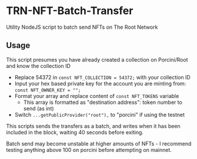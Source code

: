 # TRN-NFT-Batch-Transfer
Utility NodeJS script to batch send NFTs on The Root Network

## Usage
This script presumes you have already created a collection on Porcini/Root and know the collection ID
- Replace 54372 in `const NFT_COLLECTION = 54372;` with your collection ID
- Input your hex based private key for the account you are minting from: `const NFT_OWNER_KEY = "";`
- Format your array and replace content of `const NFT_TOKENS` variable
   - This array is formatted as "destination address": token number to send (as int)
- Switch `...getPublicProvider("root"),` to "porcini" if using the testnet

This scripts sends the transfers as a batch, and writes when it has been included in the block, waiting 40 seconds before exiting.

Batch send may become unstable at higher amounts of NFTs - I recommend testing anything above 100 on porcini before attempting on mainnet.
